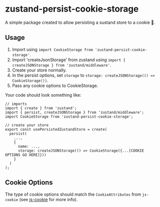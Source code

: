 # zustand-persist-cookie-storage
A simple package created to allow persisting a sustand store to a cookie 🙂.

## Usage
1. Import using `import CookieStorage from 'zustand-persist-cookie-storage'`.
2. Import 'createJsonStorage' from zustand using `import { createJSONStorage } from 'zustand/middleware'`.
3. Create your store normally.
4. In the persist options, set `storage` to `storage: createJSONStorage(() => CookieStorage())`.
5. Pass any cookie options to CookieStorage.

Your code should look something like:
```
// imports
import { create } from 'zustand';
import { persist, createJSONStorage } from 'zustand/middleware';
import CookieStorage from 'zustand-persist-cookie-storage';

// create your store
export const usePersistedZustandStore = create(
  persist(
    ...,
    {
      name: ...,
      storage: createJSONStorage(() => CookieStorage({...[COOKIE OPTIONS GO HERE]}))
    }
  )
);
```

## Cookie Options
The type of cookie options should match the `CookieAttributes` from `js-cookie` (see [js-cookie](https://www.npmjs.com/package/@types/js-cookie) for more info).
